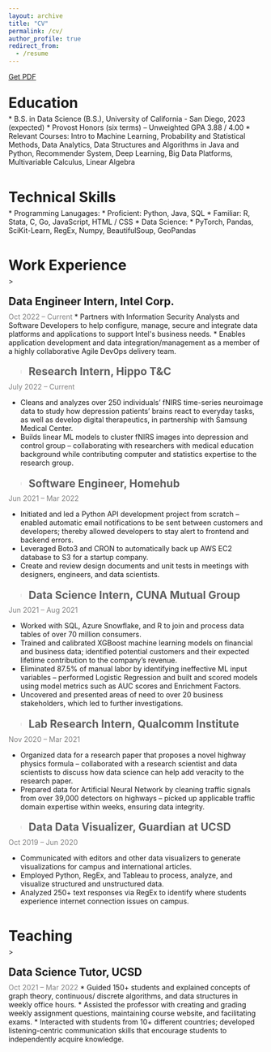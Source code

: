 ```yaml
---
layout: archive
title: "CV"
permalink: /cv/
author_profile: true
redirect_from:
  - /resume
--- 
```

<a href="../../files/resume_ds.pdf" class="demo_btn btn" style="text_">Get PDF</a>

<!-- {% include base_path %} -->



<h1 style="line-height: 0.3;">Education</h1>
* B.S. in Data Science (B.S.), University of California - San Diego, 2023 (expected)
  * Provost Honors (six terms) – Unweighted GPA 3.88 / 4.00 
  * Relevant Courses: Intro to Machine Learning, Probability and Statistical Methods, Data Analytics, Data Structures and Algorithms in Java and Python, Recommender System, Deep Learning, Big Data Platforms, Multivariable Calculus, Linear Algebra
<br><br>
<h1 style="line-height: 0.3;">Technical Skills</h1>
* Programming Lanugages:
  * Proficient: Python, Java, SQL
  * Familiar: R, Stata, C, Go, JavaScript, HTML / CSS
* Data Science:
  * PyTorch, Pandas, SciKit-Learn, RegEx, Numpy, BeautifulSoup, GeoPandas
<br><br>
<h1 style="line-height: 0.3;">Work Experience</h1>
><h2 style="line-height: 0.3;">Data Engineer Intern, Intel Corp.</h2>
<span style="color:gray">Oct 2022 – Current</span>
* Partners with Information Security Analysts and Software Developers to help configure, manage, secure and integrate data platforms and applications to support Intel's business needs. 
* Enables application development and data integration/management as a member of a highly collaborative Agile DevOps delivery team.

><h2 style="line-height: 0.3;">Research Intern, Hippo T&C</h2>
<span style="color:gray">July 2022 – Current</span>
* Cleans and analyzes over 250 individuals’ fNIRS time-series neuroimage data to study how depression patients’ brains react to everyday tasks, as well as develop digital therapeutics, in partnership with Samsung Medical Center. 
* Builds linear ML models to cluster fNIRS images into depression and control group – collaborating with researchers with medical education background while contributing computer and statistics expertise to the research group. 

><h2 style="line-height: 0.3;">Software Engineer, Homehub</h2>
<span style="color:gray">Jun 2021 – Mar 2022</span>
* Initiated and led a Python API development project from scratch – enabled automatic email notifications to be sent between customers and developers; thereby allowed developers to stay alert to frontend and backend errors.
* Leveraged Boto3 and CRON to automatically back up AWS EC2 database to S3 for a startup company.
* Create and review design documents and unit tests in meetings with designers, engineers, and data scientists.

><h2 style="line-height: 0.3;">Data Science Intern, CUNA Mutual Group</h2>
<span style="color:gray">Jun 2021 – Aug 2021</span>
* Worked with SQL, Azure Snowflake, and R to join and process data tables of over 70 million consumers.
* Trained and calibrated XGBoost machine learning models on financial and business data; identified potential customers and their expected lifetime contribution to the company’s revenue.
* Eliminated 87.5% of manual labor by identifying ineffective ML input variables – performed Logistic Regression and built and scored models using model metrics such as AUC scores and Enrichment Factors. 
* Uncovered and presented areas of need to over 20 business stakeholders, which led to further investigations.

><h2 style="line-height: 0.3;">Lab Research Intern, Qualcomm Institute</h2>
<span style="color:gray">Nov 2020 – Mar 2021</span>
* Organized data for a research paper that proposes a novel highway physics formula – collaborated with a research scientist and data scientists to discuss how data science can help add veracity to the research paper.
* Prepared data for Artificial Neural Network by cleaning traffic signals from over 39,000 detectors on highways – picked up applicable traffic domain expertise within weeks, ensuring data integrity. 

><h2 style="line-height: 0.3;">Data Data Visualizer, Guardian at UCSD</h2>
<span style="color:gray">Oct 2019 – Jun 2020</span>
* Communicated with editors and other data visualizers to generate visualizations for campus and international articles.
* Employed Python, RegEx, and Tableau to process, analyze, and visualize structured and unstructured data.
* Analyzed 250+ text responses via RegEx to identify where students experience internet connection issues on campus. 
<br><br>
<h1 style="line-height: 0.3;">Teaching</h1>
><h2 style="line-height: 0.3;">Data Science Tutor, UCSD</h2>
<span style="color:gray">Oct 2021 – Mar 2022</span>
* Guided 150+ students and explained concepts of graph theory, continuous/ discrete algorithms, and data structures in weekly office hours.
* Assisted the professor with creating and grading weekly assignment questions, maintaining course website, and facilitating exams.
* Interacted with students from 10+ different countries; developed listening-centric communication skills that encourage students to independently acquire knowledge.
